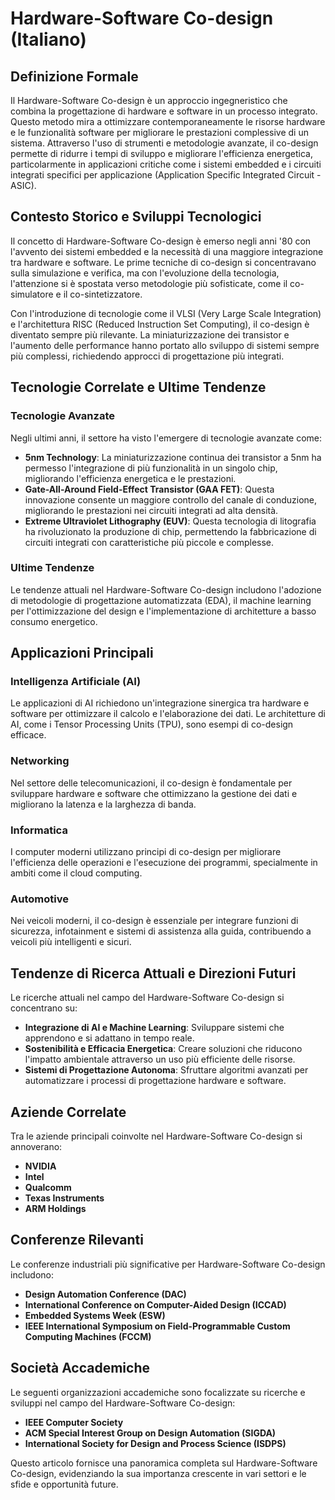 # Hardware-Software Co-design (Italiano)

## Definizione Formale
Il Hardware-Software Co-design è un approccio ingegneristico che combina la progettazione di hardware e software in un processo integrato. Questo metodo mira a ottimizzare contemporaneamente le risorse hardware e le funzionalità software per migliorare le prestazioni complessive di un sistema. Attraverso l'uso di strumenti e metodologie avanzate, il co-design permette di ridurre i tempi di sviluppo e migliorare l'efficienza energetica, particolarmente in applicazioni critiche come i sistemi embedded e i circuiti integrati specifici per applicazione (Application Specific Integrated Circuit - ASIC).

## Contesto Storico e Sviluppi Tecnologici
Il concetto di Hardware-Software Co-design è emerso negli anni '80 con l'avvento dei sistemi embedded e la necessità di una maggiore integrazione tra hardware e software. Le prime tecniche di co-design si concentravano sulla simulazione e verifica, ma con l'evoluzione della tecnologia, l'attenzione si è spostata verso metodologie più sofisticate, come il co-simulatore e il co-sintetizzatore.

Con l'introduzione di tecnologie come il VLSI (Very Large Scale Integration) e l'architettura RISC (Reduced Instruction Set Computing), il co-design è diventato sempre più rilevante. La miniaturizzazione dei transistor e l'aumento delle performance hanno portato allo sviluppo di sistemi sempre più complessi, richiedendo approcci di progettazione più integrati.

## Tecnologie Correlate e Ultime Tendenze
### Tecnologie Avanzate
Negli ultimi anni, il settore ha visto l'emergere di tecnologie avanzate come:

- **5nm Technology**: La miniaturizzazione continua dei transistor a 5nm ha permesso l'integrazione di più funzionalità in un singolo chip, migliorando l'efficienza energetica e le prestazioni.
- **Gate-All-Around Field-Effect Transistor (GAA FET)**: Questa innovazione consente un maggiore controllo del canale di conduzione, migliorando le prestazioni nei circuiti integrati ad alta densità.
- **Extreme Ultraviolet Lithography (EUV)**: Questa tecnologia di litografia ha rivoluzionato la produzione di chip, permettendo la fabbricazione di circuiti integrati con caratteristiche più piccole e complesse.

### Ultime Tendenze
Le tendenze attuali nel Hardware-Software Co-design includono l'adozione di metodologie di progettazione automatizzata (EDA), il machine learning per l'ottimizzazione del design e l'implementazione di architetture a basso consumo energetico.

## Applicazioni Principali
### Intelligenza Artificiale (AI)
Le applicazioni di AI richiedono un'integrazione sinergica tra hardware e software per ottimizzare il calcolo e l'elaborazione dei dati. Le architetture di AI, come i Tensor Processing Units (TPU), sono esempi di co-design efficace.

### Networking
Nel settore delle telecomunicazioni, il co-design è fondamentale per sviluppare hardware e software che ottimizzano la gestione dei dati e migliorano la latenza e la larghezza di banda.

### Informatica
I computer moderni utilizzano principi di co-design per migliorare l'efficienza delle operazioni e l'esecuzione dei programmi, specialmente in ambiti come il cloud computing.

### Automotive
Nei veicoli moderni, il co-design è essenziale per integrare funzioni di sicurezza, infotainment e sistemi di assistenza alla guida, contribuendo a veicoli più intelligenti e sicuri.

## Tendenze di Ricerca Attuali e Direzioni Futuri
Le ricerche attuali nel campo del Hardware-Software Co-design si concentrano su:

- **Integrazione di AI e Machine Learning**: Sviluppare sistemi che apprendono e si adattano in tempo reale.
- **Sostenibilità e Efficacia Energetica**: Creare soluzioni che riducono l'impatto ambientale attraverso un uso più efficiente delle risorse.
- **Sistemi di Progettazione Autonoma**: Sfruttare algoritmi avanzati per automatizzare i processi di progettazione hardware e software.

## Aziende Correlate
Tra le aziende principali coinvolte nel Hardware-Software Co-design si annoverano:

- **NVIDIA**
- **Intel**
- **Qualcomm**
- **Texas Instruments**
- **ARM Holdings**

## Conferenze Rilevanti
Le conferenze industriali più significative per Hardware-Software Co-design includono:

- **Design Automation Conference (DAC)**
- **International Conference on Computer-Aided Design (ICCAD)**
- **Embedded Systems Week (ESW)**
- **IEEE International Symposium on Field-Programmable Custom Computing Machines (FCCM)**

## Società Accademiche
Le seguenti organizzazioni accademiche sono focalizzate su ricerche e sviluppi nel campo del Hardware-Software Co-design:

- **IEEE Computer Society**
- **ACM Special Interest Group on Design Automation (SIGDA)**
- **International Society for Design and Process Science (ISDPS)**

Questo articolo fornisce una panoramica completa sul Hardware-Software Co-design, evidenziando la sua importanza crescente in vari settori e le sfide e opportunità future.